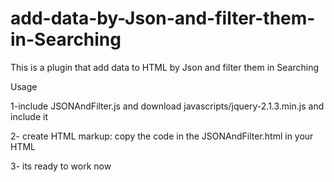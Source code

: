 # add-data-by-Json-and-filter-them-in-Searching

This is a plugin that add data to HTML by Json and filter them in Searching

Usage

1-include JSONAndFilter.js and download javascripts/jquery-2.1.3.min.js and include it

2- create HTML markup: copy the code in the JSONAndFilter.html in your HTML

3- its ready to work now
